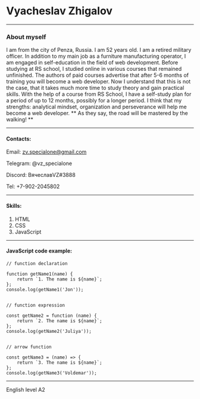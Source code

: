 #  Vyacheslav Zhigalov 
********
###  About myself

I am from the city of Penza, Russia. I am 52 years old. I am a retired military officer. 
In addition to my main job as a furniture manufacturing operator, 
I am engaged in self-education in the field of web development. 
Before studying at RS school, I studied online in various courses that remained unfinished.
The authors of paid courses advertise that after 5-6 months of training you will become a web developer. 
Now I understand that this is not the case, that it takes much more time to study theory and gain practical skills.
With the help of a course from RS School, I have a self-study plan for a period of up to 12 months, 
possibly for a longer period. I think that my strengths: analytical mindset, 
organization and perseverance will help me become a web developer.
** As they say, the road will be mastered by the walking! **
********
#### Contacts:
Email: zv.specialone@gmail.com

Telegram: @vz_specialone 

Discord: ВячеславVZ#3888

Tel: +7-902-2045802

********
#### Skills:
1. HTML
2. CSS
3. JavaScript

********
#### JavaScript code example:
```
// function declaration

function getName1(name) {
    return `1. The name is ${name}`;
};
console.log(getName1('Jon'));


// function expression

const getName2 = function (name) {
    return `2. The name is ${name}`;
};
console.log(getName2('Juliya'));


// arrow function

const getName3 = (name) => {
    return `3. The name is ${name}`;
};
console.log(getName3('Voldemar'));
```

********
English level A2 